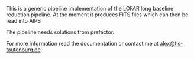 This is a generic pipeline implementation of the LOFAR long baseline reduction pipeline.
At the moment it produces FITS files which can then be read into AIPS

The pipeline needs solutions from prefactor.

For more information read the documentation or contact me at alex@tls-tautenburg.de
